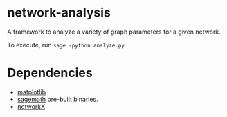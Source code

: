 # network-analysis

A framework to analyze a variety of graph parameters for a given network.

To execute, run `sage -python analyze.py`


# Dependencies

- [matplotlib](https://matplotlib.org/stable/users/installing/index.html)
- [sagemath](https://doc.sagemath.org/html/en/installation/index.html) pre-built binaries.
- [networkX](https://networkx.org/documentation/stable/install.html)

<!--

Run `source venv/bin/activate` and then `jupyter notebook`.

- [scipy](https://pypi.org/project/scipy/)
- [grapht-tool](https://graph-tool.skewed.de/static/doc/index.html). Note: put it in the correct package directory in virtual environment, as it cannot be installed through pip. See [here](https://stackoverflow.com/questions/49222857/modulenotfounderror-no-module-named-graph-tool)
-->

